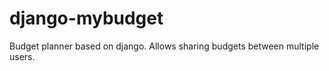 django-mybudget
===============

Budget planner based on django. Allows sharing budgets between multiple users.
